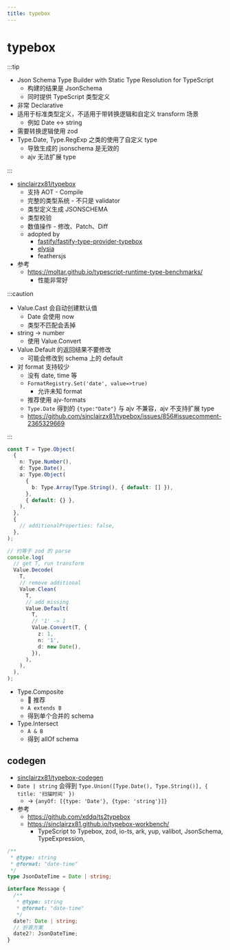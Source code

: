 ```yaml
---
title: typebox
---
```


# typebox

:::tip

- Json Schema Type Builder with Static Type Resolution for TypeScript
  - 构建的结果是 JsonSchema
  - 同时提供 TypeScript 类型定义
- 非常 Declarative
- 适用于标准类型定义，不适用于带转换逻辑和自定义 transform 场景
  - 例如 Date <-> string
- 需要转换逻辑使用 zod
- Type.Date, Type.RegExp 之类的使用了自定义 type
  - 导致生成的 jsonschema 是无效的
  - ajv 无法扩展 type

:::

- [sinclairzx81/typebox](https://github.com/sinclairzx81/typebox)
  - 支持 AOT - Compile
  - 完整的类型系统 - 不只是 validator
  - 类型定义生成 JSONSCHEMA
  - 类型校验
  - 数值操作 - 修改、Patch、Diff
  - adopted by
    - [fastify/fastify-type-provider-typebox](https://github.com/fastify/fastify-type-provider-typebox)
    - [elysia](https://github.com/elysiajs/elysia)
    - feathersjs
- 参考
  - https://moltar.github.io/typescript-runtime-type-benchmarks/
    - 性能非常好

:::caution

- Value.Cast 会自动创建默认值
  - Date 会使用 now
  - 类型不匹配会丢掉
- string -> number
  - 使用 Value.Convert
- Value.Default 的返回结果不要修改
  - 可能会修改到 schema 上的 default
- 对 format 支持较少
  - 没有 date, time 等
  - `FormatRegistry.Set('date', value=>true)`
    - 允许未知 format
  - 推荐使用 ajv-formats
  - `Type.Date` 得到的 `{type:"Date"}` 与 ajv 不兼容，ajv 不支持扩展 type
  - https://github.com/sinclairzx81/typebox/issues/856#issuecomment-2365329669

:::

```ts
const T = Type.Object(
  {
    n: Type.Number(),
    d: Type.Date(),
    a: Type.Object(
      {
        b: Type.Array(Type.String(), { default: [] }),
      },
      { default: {} },
    ),
  },
  {
    // additionalProperties: false,
  },
);

// 约等于 zod 的 parse
console.log(
  // get T, run transform
  Value.Decode(
    T,
    // remove additional
    Value.Clean(
      T,
      // add missing
      Value.Default(
        T,
        // '1' -> 1
        Value.Convert(T, {
          z: 1,
          n: '1',
          d: new Date(),
        }),
      ),
    ),
  ),
);
```

- Type.Composite
  - 🌟 推荐
  - `A extends B`
  - 得到单个合并的 schema
- Type.Intersect
  - `A & B`
  - 得到 allOf schema

## codegen

- [sinclairzx81/typebox-codegen](https://github.com/sinclairzx81/typebox-codegen)
- `Date | string` 会得到 `Type.Union([Type.Date(), Type.String()], { title: '扫描时间' })`
  - -> `{anyOf: [{type: 'Date'}, {type: 'string'}]}`
- 参考
  - https://github.com/xddq/ts2typebox
  - https://sinclairzx81.github.io/typebox-workbench/
    - TypeScript to Typebox, zod, io-ts, ark, yup, valibot, JsonSchema, TypeExpression,

```ts
/**
 * @type: string
 * @format: "date-time"
 */
type JsonDateTime = Date | string;

interface Message {
  /**
   * @type: string
   * @format: "date-time"
   */
  date?: Date | string;
  // 折衷方案
  date2?: JsonDateTime;
}
```
